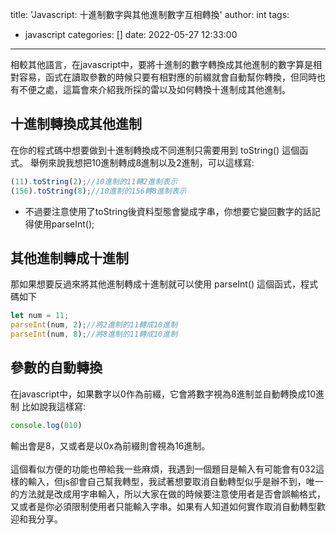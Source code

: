 title: 'Javascript: 十進制數字與其他進制數字互相轉換'
author: int
tags:
  - javascript
categories: []
date: 2022-05-27 12:33:00
---
相較其他語言，在javascript中，要將十進制的數字轉換成其他進制的數字算是相對容易，函式在讀取參數的時候只要有相對應的前綴就會自動幫你轉換，但同時也有不便之處，這篇會來介紹我所採的雷以及如何轉換十進制成其他進制。

## 十進制轉換成其他進制
在你的程式碼中想要做到十進制轉換成不同進制只需要用到 toString() 這個函式。
舉例來說我想把10進制轉成8進制以及2進制，可以這樣寫:
```js
(11).toString(2);//10進制的11轉2進制表示
(156).toString(8);//10進制的156轉8進制表示
```
* 不過要注意使用了toString後資料型態會變成字串，你想要它變回數字的話記得使用parseInt();

## 其他進制轉成十進制
那如果想要反過來將其他進制轉成十進制就可以使用 parseInt() 這個函式，程式碼如下
```js
let num = 11;
parseInt(num, 2);//將2進制的11轉成10進制
parseInt(num, 8);//將8進制的11轉成10進制
```
## 參數的自動轉換
在javascript中，如果數字以0作為前綴，它會將數字視為8進制並自動轉換成10進制
比如說我這樣寫:
```js
console.log(010)
```
輸出會是8，又或者是以0x為前綴則會視為16進制。<br/><br/>這個看似方便的功能也帶給我一些麻煩，我遇到一個題目是輸入有可能會有032這樣的輸入，但js卻會自己幫我轉型，我試著想要取消自動轉型似乎是辦不到，唯一的方法就是改成用字串輸入，所以大家在做的時候要注意使用者是否會誤輸格式，又或者是你必須限制使用者只能輸入字串。如果有人知道如何實作取消自動轉型歡迎和我分享。